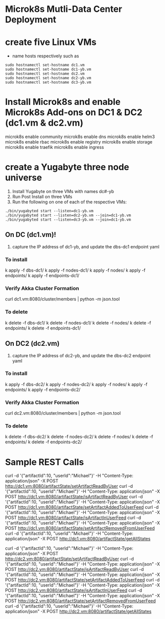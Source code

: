 # Microk8s Mutli-Data Center Deployment

# create five Linux VMs
- name hosts respectively such as
```
sudo hostnamectl set-hostname dc1.vm
sudo hostnamectl set-hostname dc1-yb.vm
sudo hostnamectl set-hostname dc2.vm
sudo hostnamectl set-hostname dc2-yb.vm
sudo hostnamectl set-hostname dc3-yb.vm
```
# Install Microk8s and enable Microk8s Add-ons on DC1 & DC2 (dc1.vm & dc2.vm)

microk8s enable community
microk8s enable dns
microk8s enable helm3
microk8s enable rbac
microk8s enable registry
microk8s enable storage
microk8s enable traefik
microk8s enable ingress

# create a Yugabyte three node universe

1. Install Yugabyte on three VMs with names dc#-yb
2. Run Post Install on three VMs
3. Run the following on one of each of the respective VMs:
```
./bin/yugabyted start --listen=dc1-yb.vm
./bin/yugabyted start --listen=dc2-yb.vm --join=dc1-yb.vm
./bin/yugabyted start --listen=dc3-yb.vm --join=dc1-yb.vm
```

## On DC (dc1.vm)!
1. capture the IP address of dc1-yb, and update the dbs-dc1 endpoint yaml

### To install
k apply -f dbs-dc1/
k apply -f nodes-dc1/
k apply -f nodes/
k apply -f endpoints/
k apply -f endpoints-dc1/


### Verify Akka Cluster Formation
curl dc1.vm:8080/cluster/members | python -m json.tool

### To delete
k delete -f dbs-dc1/
k delete -f nodes-dc1/
k delete -f nodes/
k delete -f endpoints/
k delete -f endpoints-dc1/

## On DC2 (dc2.vm)
1. capture the IP address of dc2-yb, and update the dbs-dc2 endpoint yaml

### To install
k apply -f dbs-dc2/
k apply -f nodes-dc2/
k apply -f nodes/
k apply -f endpoints/
k apply -f endpoints-dc2/

### Verify Akka Cluster Formation
curl dc2.vm:8080/cluster/members | python -m json.tool


### To delete
k delete -f dbs-dc2/
k delete -f nodes-dc2/
k delete -f nodes/
k delete -f endpoints/
k delete -f endpoints-dc2/


# Sample REST Calls
curl -d '{"artifactId":10, "userId":"Michael"}' -H "Content-Type: application/json" -X POST http://dc1.vm:8080/artifactState/setArtifactReadByUser
curl -d '{"artifactId":10, "userId":"Michael"}' -H "Content-Type: application/json" -X POST http://dc1.vm:8080/artifactState/isArtifactReadByUser
curl -d '{"artifactId":10, "userId":"Michael"}' -H "Content-Type: application/json" -X POST http://dc1.vm:8080/artifactState/setArtifactAddedToUserFeed
curl -d '{"artifactId":10, "userId":"Michael"}' -H "Content-Type: application/json" -X POST http://dc1.vm:8080/artifactState/isArtifactInUserFeed
curl -d '{"artifactId":10, "userId":"Michael"}' -H "Content-Type: application/json" -X POST http://dc1.vm:8080/artifactState/setArtifactRemovedFromUserFeed
curl -d '{"artifactId":10, "userId":"Michael"}' -H "Content-Type: application/json" -X POST http://dc1.vm:8080/artifactState/getAllStates


curl -d '{"artifactId":10, "userId":"Michael"}' -H "Content-Type: application/json" -X POST http://dc2.vm:8080/artifactState/setArtifactReadByUser
curl -d '{"artifactId":10, "userId":"Michael"}' -H "Content-Type: application/json" -X POST http://dc2.vm:8080/artifactState/isArtifactReadByUser
curl -d '{"artifactId":10, "userId":"Michael"}' -H "Content-Type: application/json" -X POST http://dc2.vm:8080/artifactState/setArtifactAddedToUserFeed
curl -d '{"artifactId":10, "userId":"Michael"}' -H "Content-Type: application/json" -X POST http://dc2.vm:8080/artifactState/isArtifactInUserFeed
curl -d '{"artifactId":10, "userId":"Michael"}' -H "Content-Type: application/json" -X POST http://dc2.vm:8080/artifactState/setArtifactRemovedFromUserFeed
curl -d '{"artifactId":10, "userId":"Michael"}' -H "Content-Type: application/json" -X POST http://dc2.vm:8080/artifactState/getAllStates
